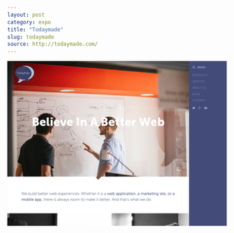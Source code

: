 ```yaml
---
layout: post
category: expo
title: "Todaymade"
slug: todaymade
source: http://todaymade.com/
---
```


<img src="/screenshots/todaymade.jpg">
